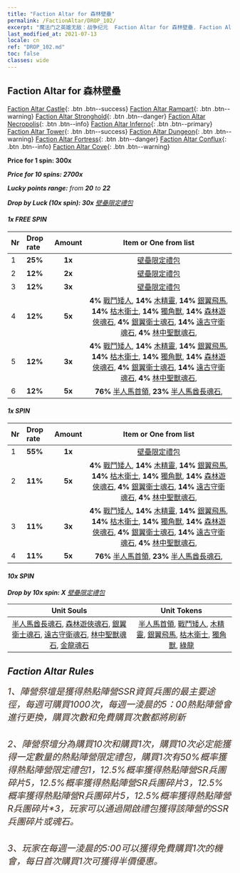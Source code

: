 ```yaml
---
title: "Faction Altar for 森林壁壘"
permalink: /FactionAltar/DROP_102/
excerpt: "魔法门之英雄无敌：战争纪元  Faction Altar for 森林壁壘. Faction Altar is the primary method for obtaining SSR units from the popular faction. Limited to 1,000 purchases each week. The popular faction changes at 05:00 every Monday. Purchase attempts and free purchase attempts will also reset then."
last_modified_at: 2021-07-13
locale: cn
ref: "DROP_102.md"
toc: false
classes: wide
---
```


##  Faction Altar for **森林壁壘**

  [Faction Altar Castle](/cn/FactionAltar/DROP_101/){: .btn .btn--success} [Faction Altar Rampart](/cn/FactionAltar/DROP_102/){: .btn .btn--warning} [Faction Altar Stronghold](/cn/FactionAltar/DROP_103/){: .btn .btn--danger} [Faction Altar Necropolis](/cn/FactionAltar/DROP_104/){: .btn .btn--info} [Faction Altar Inferno](/cn/FactionAltar/DROP_105/){: .btn .btn--primary} [Faction Altar Tower](/cn/FactionAltar/DROP_106/){: .btn .btn--success} [Faction Altar Dungeon](/cn/FactionAltar/DROP_107/){: .btn .btn--warning} [Faction Altar Fortress](/cn/FactionAltar/DROP_108/){: .btn .btn--danger} [Faction Altar Conflux](/cn/FactionAltar/DROP_109/){: .btn .btn--info} [Faction Altar Cove](/cn/FactionAltar/DROP_112/){: .btn .btn--warning} 

  **Price for 1 spin: 300x** <i class="fas fa-gem"/>

  **Price for 10 spins: 2700x** <i class="fas fa-gem"/>

  **Lucky points range:** from **20** to **22**

  **Drop by Luck (10x spin): 30x** [壁壘限定禮包](/cn/Items/con_2101/)

####  1x FREE SPIN 

  |    Nr    |  Drop rate  |  Amount   |   Item or One from list  |
  |:---------|:------------|:---------:|:------------------------:|
  | 1 | **25%** | **1x** | [壁壘限定禮包](/cn/Items/con_2101/) |
  | 2 | **12%** | **2x** | [壁壘限定禮包](/cn/Items/con_2101/) |
  | 3 | **12%** | **3x** | [壁壘限定禮包](/cn/Items/con_2101/) |
  | 4 | **12%** | **5x** |  **4%** [戰鬥矮人](/cn/Items/unt_200/),  **14%** [木精靈](/cn/Items/unt_201/),  **14%** [銀翼飛馬](/cn/Items/unt_202/),  **14%** [枯木衛士](/cn/Items/unt_203/),  **14%** [獨角獸](/cn/Items/unt_204/),  **14%** [森林遊俠魂石](/cn/Items/unt_291/),  **4%** [銀翼衛士魂石](/cn/Items/unt_292/),  **14%** [遠古守衛魂石](/cn/Items/unt_293/),  **4%** [林中聖獸魂石](/cn/Items/unt_294/),  |
  | 5 | **12%** | **3x** |  **4%** [戰鬥矮人](/cn/Items/unt_200/),  **14%** [木精靈](/cn/Items/unt_201/),  **14%** [銀翼飛馬](/cn/Items/unt_202/),  **14%** [枯木衛士](/cn/Items/unt_203/),  **14%** [獨角獸](/cn/Items/unt_204/),  **14%** [森林遊俠魂石](/cn/Items/unt_291/),  **4%** [銀翼衛士魂石](/cn/Items/unt_292/),  **14%** [遠古守衛魂石](/cn/Items/unt_293/),  **4%** [林中聖獸魂石](/cn/Items/unt_294/),  |
  | 6 | **12%** | **5x** |  **76%** [半人馬首領](/cn/Items/unt_199/),  **23%** [半人馬酋長魂石](/cn/Items/unt_290/),  |


####  1x SPIN 

  |    Nr    |  Drop rate  |  Amount   |   Item or One from list  |
  |:---------|:------------|:---------:|:------------------------:|
  | 1 | **55%** | **1x** | [壁壘限定禮包](/cn/Items/con_2101/) |
  | 2 | **11%** | **5x** |  **4%** [戰鬥矮人](/cn/Items/unt_200/),  **14%** [木精靈](/cn/Items/unt_201/),  **14%** [銀翼飛馬](/cn/Items/unt_202/),  **14%** [枯木衛士](/cn/Items/unt_203/),  **14%** [獨角獸](/cn/Items/unt_204/),  **14%** [森林遊俠魂石](/cn/Items/unt_291/),  **4%** [銀翼衛士魂石](/cn/Items/unt_292/),  **14%** [遠古守衛魂石](/cn/Items/unt_293/),  **4%** [林中聖獸魂石](/cn/Items/unt_294/),  |
  | 3 | **11%** | **3x** |  **4%** [戰鬥矮人](/cn/Items/unt_200/),  **14%** [木精靈](/cn/Items/unt_201/),  **14%** [銀翼飛馬](/cn/Items/unt_202/),  **14%** [枯木衛士](/cn/Items/unt_203/),  **14%** [獨角獸](/cn/Items/unt_204/),  **14%** [森林遊俠魂石](/cn/Items/unt_291/),  **4%** [銀翼衛士魂石](/cn/Items/unt_292/),  **14%** [遠古守衛魂石](/cn/Items/unt_293/),  **4%** [林中聖獸魂石](/cn/Items/unt_294/),  |
  | 4 | **11%** | **5x** |  **76%** [半人馬首領](/cn/Items/unt_199/),  **23%** [半人馬酋長魂石](/cn/Items/unt_290/),  |


####  10x SPIN 

  **Drop by 10x spin: X** [壁壘限定禮包](/cn/Items/con_2101/)

  |    Unit Souls    |  Unit Tokens  |
  |:----------------:|:-------------:|
  | [半人馬酋長魂石](/cn/Items/unt_290/), [森林遊俠魂石](/cn/Items/unt_291/), [銀翼衛士魂石](/cn/Items/unt_292/), [遠古守衛魂石](/cn/Items/unt_293/), [林中聖獸魂石](/cn/Items/unt_294/), [金龍魂石](/cn/Items/unt_295/) | [半人馬首領](/cn/Items/unt_199/), [戰鬥矮人](/cn/Items/unt_200/), [木精靈](/cn/Items/unt_201/), [銀翼飛馬](/cn/Items/unt_202/), [枯木衛士](/cn/Items/unt_203/), [獨角獸](/cn/Items/unt_204/), [綠龍](/cn/Items/unt_205/) |



## Faction Altar Rules

  <span style="color: #3c2a1e;font-size:20px">1、陣營祭壇是獲得熱點陣營SSR資質兵團的最主要途徑，每週可購買1000次，每週一淩晨的5：00熱點陣營會進行更換，購買次數和免費購買次數都將刷新</span><br/>

<br/>  <span style="color: #3c2a1e;font-size:20px">2、陣營祭壇分為購買10次和購買1次，購買10次必定能獲得一定數量的熱點陣營限定禮包，購買1次有50%概率獲得熱點陣營限定禮包*1，12.5%概率獲得熱點陣營SR兵團碎片*5，12.5%概率獲得熱點陣營SR兵團碎片*3，12.5%概率獲得熱點陣營R兵團碎片*5，12.5%概率獲得熱點陣營R兵團碎片*3，玩家可以通過開啟禮包獲得該陣營的SSR兵團碎片或魂石。</span>

<br/>  <span style="color: #3c2a1e;font-size:20px">3、玩家在每週一淩晨的5:00可以獲得免費購買1次的機會，每日首次購買1次可獲得半價優惠。</span><br/>

<br/>